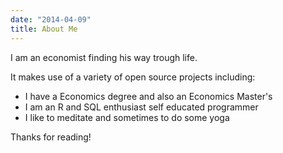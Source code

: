 ```yaml
---
date: "2014-04-09"
title: About Me
---
```


I am an economist finding his way trough life.


It makes use of a variety of open source projects including:

* I have a Economics degree and also an Economics Master's
* I am an R and SQL enthusiast self educated programmer
* I like to meditate and sometimes to do some yoga


Thanks for reading!

